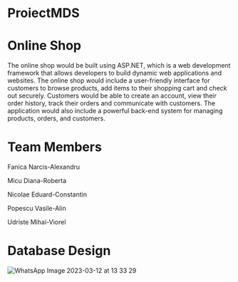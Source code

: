 # ProiectMDS

# Online Shop 
The online shop would be built using ASP.NET, which is a web development framework that allows developers to build dynamic web applications and websites. The online shop would include a user-friendly interface for customers to browse products, add items to their shopping cart and check out securely. Customers would be able to create an account, view their order history, track their orders and communicate with customers. The application would also include a powerful back-end system for managing products, orders, and customers. 

# Team Members
Fanica Narcis-Alexandru 

Micu Diana-Roberta 

Nicolae Eduard-Constantin

Popescu Vasile-Alin

Udriste Mihai-Viorel

# Database Design

![WhatsApp Image 2023-03-12 at 13 33 29](https://user-images.githubusercontent.com/93095672/224541863-addfb68e-6646-47d0-ab0c-d5d5e0fb358f.jpeg)
